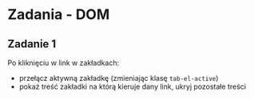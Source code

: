 # Zadania - DOM

## Zadanie 1
Po kliknięciu w link w zakładkach:
- przełącz aktywną zakładkę (zmieniając klasę `tab-el-active`)
- pokaż treść zakładki na którą kieruje dany link, ukryj pozostałe treści